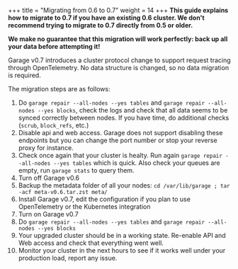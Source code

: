 +++
title = "Migrating from 0.6 to 0.7"
weight = 14
+++
**This guide explains how to migrate to 0.7 if you have an existing 0.6 cluster.
We don't recommend trying to migrate to 0.7 directly from 0.5 or older.**

**We make no guarantee that this migration will work perfectly:
back up all your data before attempting it!**

Garage v0.7 introduces a cluster protocol change to support request tracing through OpenTelemetry.
No data structure is changed, so no data migration is required.

The migration steps are as follows:

1. Do `garage repair --all-nodes --yes tables` and `garage repair --all-nodes --yes blocks`,
   check the logs and check that all data seems to be synced correctly between
   nodes. If you have time, do additional checks (`scrub`, `block_refs`, etc.)
2. Disable api and web access. Garage does not support disabling
   these endpoints but you can change the port number or stop your reverse
   proxy for instance.
3. Check once again that your cluster is healty. Run again `garage repair --all-nodes --yes tables` which is quick.
   Also check your queues are empty, run `garage stats` to query them.
4. Turn off Garage v0.6
5. Backup the metadata folder of all your nodes: `cd /var/lib/garage ; tar -acf meta-v0.6.tar.zst meta/`
6. Install Garage v0.7, edit the configuration if you plan to use OpenTelemetry or the Kubernetes integration
7. Turn on Garage v0.7
8. Do `garage repair --all-nodes --yes tables` and `garage repair --all-nodes --yes blocks`
9. Your upgraded cluster should be in a working state. Re-enable API and Web
    access and check that everything went well.
10. Monitor your cluster in the next hours to see if it works well under your production load, report any issue.

